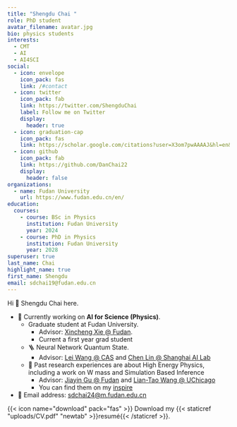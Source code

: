 ```yaml
---
title: "Shengdu Chai "
role: PhD student
avatar_filename: avatar.jpg
bio: physics students
interests:
  - CMT
  - AI
  - AI4SCI
social:
  - icon: envelope
    icon_pack: fas
    link: /#contact
  - icon: twitter
    icon_pack: fab
    link: https://twitter.com/ShengduChai
    label: Follow me on Twitter
    display:
      header: true
  - icon: graduation-cap
    icon_pack: fas
    link: https://scholar.google.com/citations?user=X3om7pwAAAAJ&hl=en&oi=ao
  - icon: github
    icon_pack: fab
    link: https://github.com/DanChai22
    display:
      header: false
organizations:
  - name: Fudan University
    url: https://www.fudan.edu.cn/en/
education:
  courses:
    - course: BSc in Physics
      institution: Fudan University
      year: 2024
    - course: PhD in Physics
      institution: Fudan University
      year: 2028
superuser: true
last_name: Chai
highlight_name: true
first_name: Shengdu
email: sdchai19@fudan.edu.cn
---
```

Hi 👋 Shengdu Chai here.

- 🏃‍ Currently working on **AI for Science (Physics)**.
    - Graduate student at Fudan University.
        - Advisor: [Xincheng Xie @ Fudan](https://icqm.pku.edu.cn/yw/directory/faculty/237476.htm).
        - Current a first year grad student
    - 🪜 Neural Network Quantum State.
        - Advisor: [Lei Wang @ CAS](https://scholar.google.com/citations?user=t4m9TCIAAAAJ&hl=en) and [Chen Lin @ Shanghai AI Lab](https://scholar.google.com/citations?user=rObgGWIAAAAJ&hl=en)
    - 🔧 Past research experiences are about High Energy Physics, including a work on W mass and Simulation Based Inference
        - Advisor: [Jiayin Gu @ Fudan](https://inspirehep.net/authors/1274618?ui-citation-summary=true) and [Lian-Tao Wang @ UChicago](https://inspirehep.net/authors/984146?ui-citation-summary=true)
        - You can find them on my [inspire](https://inspirehep.net/authors/2617322?ui-citation-summary=true)
- 📧 Email address: [sdchai24@m.fudan.edu.cn](mailto:sdchai24@m.fudan.edu.cn)


{{< icon name="download" pack="fas" >}} Download my {{< staticref "uploads/CV.pdf" "newtab" >}}resumé{{< /staticref >}}.
